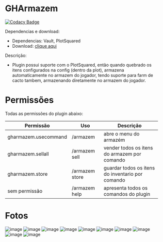 # GHArmazem
[![Codacy Badge](https://app.codacy.com/project/badge/Grade/1e3f3bba341b495c9ce58eae7b0b6261)](https://app.codacy.com/gh/mutamex-gh/GHArmazem/dashboard?utm_source=gh&utm_medium=referral&utm_content=&utm_campaign=Badge_grade)

Dependencias e download:
- Dependencias: Vault, PlotSquared
- Download: [clique aqui](https://github.com/mutamex-gh/GHArmazem/releases/download/plugin/GHArmazem.jar)

Descrição:
- Plugin possui suporte com o PlotSquared, então quando quebrado os itens configurados na config (dentro da plot), armazena automaticamente no armazem do jogador, tendo suporte para farm de cacto tambem, armazenando diretamente no armazem do jogador.

# Permissões
Todas as permissões do plugin abaixo:

| Permissão            | Uso             | Descrição                                        |
|----------------------|-----------------|--------------------------------------------------|
| gharmazem.usecommand | /armazem        | abre o menu do armazém                           |  
| gharmazem.sellall    | /armazem sell   | vender todos os itens do armazem por comando     |
| gharmazem.store      | /armazem store  | guardar todos os itens do inventario por comando |
| sem permissão        | /armazem help   | apresenta todos os comandos do plugin            |

# Fotos

![image](https://github.com/user-attachments/assets/3d588298-3091-4185-9510-fad2a8a9b85b)
![image](https://github.com/user-attachments/assets/32dcac5b-71dd-4cf5-aefe-4fa9b4cd8887)
![image](https://github.com/user-attachments/assets/29ad2992-e284-4361-85e6-54499b42d105)
![image](https://github.com/user-attachments/assets/ead62e6d-bbc3-4c56-b557-84d64b49454d)
![image](https://github.com/user-attachments/assets/b2276061-0510-4159-8c7b-4b15cd293463)
![image](https://github.com/user-attachments/assets/206a65d7-4984-4b8e-a520-d4ba42fafd37)
![image](https://github.com/user-attachments/assets/08b7ef7a-77c5-4848-abab-4e0f2e6a0519)
![image](https://github.com/user-attachments/assets/32226ab5-8dfb-4bf0-87c6-5575ae107b53)
![image](https://github.com/user-attachments/assets/3bb05982-8afa-4502-9253-58ef27b5c343)
![image](https://github.com/user-attachments/assets/46346122-412d-4c6d-90be-9939248b8d30)




